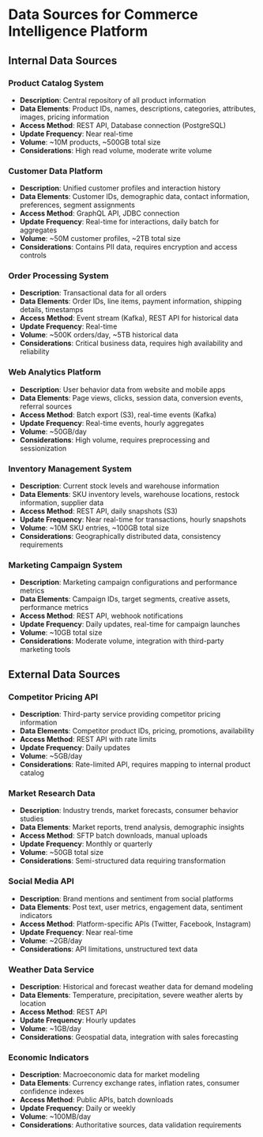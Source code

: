 # Data Sources for Commerce Intelligence Platform

## Internal Data Sources

### Product Catalog System
- **Description**: Central repository of all product information
- **Data Elements**: Product IDs, names, descriptions, categories, attributes, images, pricing information
- **Access Method**: REST API, Database connection (PostgreSQL)
- **Update Frequency**: Near real-time
- **Volume**: ~10M products, ~500GB total size
- **Considerations**: High read volume, moderate write volume

### Customer Data Platform
- **Description**: Unified customer profiles and interaction history
- **Data Elements**: Customer IDs, demographic data, contact information, preferences, segment assignments
- **Access Method**: GraphQL API, JDBC connection
- **Update Frequency**: Real-time for interactions, daily batch for aggregates
- **Volume**: ~50M customer profiles, ~2TB total size
- **Considerations**: Contains PII data, requires encryption and access controls

### Order Processing System
- **Description**: Transactional data for all orders
- **Data Elements**: Order IDs, line items, payment information, shipping details, timestamps
- **Access Method**: Event stream (Kafka), REST API for historical data
- **Update Frequency**: Real-time
- **Volume**: ~500K orders/day, ~5TB historical data
- **Considerations**: Critical business data, requires high availability and reliability

### Web Analytics Platform
- **Description**: User behavior data from website and mobile apps
- **Data Elements**: Page views, clicks, session data, conversion events, referral sources
- **Access Method**: Batch export (S3), real-time events (Kafka)
- **Update Frequency**: Real-time events, hourly aggregates
- **Volume**: ~50GB/day
- **Considerations**: High volume, requires preprocessing and sessionization

### Inventory Management System
- **Description**: Current stock levels and warehouse information
- **Data Elements**: SKU inventory levels, warehouse locations, restock information, supplier data
- **Access Method**: REST API, daily snapshots (S3)
- **Update Frequency**: Near real-time for transactions, hourly snapshots
- **Volume**: ~10M SKU entries, ~100GB total size
- **Considerations**: Geographically distributed data, consistency requirements

### Marketing Campaign System
- **Description**: Marketing campaign configurations and performance metrics
- **Data Elements**: Campaign IDs, target segments, creative assets, performance metrics
- **Access Method**: REST API, webhook notifications
- **Update Frequency**: Daily updates, real-time for campaign launches
- **Volume**: ~10GB total size
- **Considerations**: Moderate volume, integration with third-party marketing tools

## External Data Sources

### Competitor Pricing API
- **Description**: Third-party service providing competitor pricing information
- **Data Elements**: Competitor product IDs, pricing, promotions, availability
- **Access Method**: REST API with rate limits
- **Update Frequency**: Daily updates
- **Volume**: ~5GB/day
- **Considerations**: Rate-limited API, requires mapping to internal product catalog

### Market Research Data
- **Description**: Industry trends, market forecasts, consumer behavior studies
- **Data Elements**: Market reports, trend analysis, demographic insights
- **Access Method**: SFTP batch downloads, manual uploads
- **Update Frequency**: Monthly or quarterly
- **Volume**: ~50GB total size
- **Considerations**: Semi-structured data requiring transformation

### Social Media API
- **Description**: Brand mentions and sentiment from social platforms
- **Data Elements**: Post text, user metrics, engagement data, sentiment indicators
- **Access Method**: Platform-specific APIs (Twitter, Facebook, Instagram)
- **Update Frequency**: Near real-time
- **Volume**: ~2GB/day
- **Considerations**: API limitations, unstructured text data

### Weather Data Service
- **Description**: Historical and forecast weather data for demand modeling
- **Data Elements**: Temperature, precipitation, severe weather alerts by location
- **Access Method**: REST API
- **Update Frequency**: Hourly updates
- **Volume**: ~1GB/day
- **Considerations**: Geospatial data, integration with sales forecasting

### Economic Indicators
- **Description**: Macroeconomic data for market modeling
- **Data Elements**: Currency exchange rates, inflation rates, consumer confidence indexes
- **Access Method**: Public APIs, batch downloads
- **Update Frequency**: Daily or weekly
- **Volume**: ~100MB/day
- **Considerations**: Authoritative sources, data validation requirements
